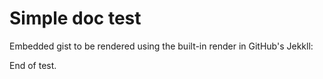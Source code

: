# Simple doc test

Embedded gist to be rendered using the built-in render in GitHub's Jekkll:
<script src="https://gist.github.com/martinRobinson/187e521c297efded0918cb0d79868fed.js"></script>
End of test.

